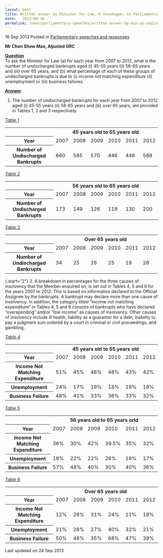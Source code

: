 ```yaml
---
layout: post
title: Written answer by Minister for Law, K Shanmugam, to Parliamentary Question on undischarged bankrupts
date:   2013-09-16
permalink: /news/parliamentary-speeches/written-answer-by-min-on-undischarged-bankrupts
---
```


16 Sep 2013 Posted in [Parliamentary speeches and responses](/news/parliamentary-speeche) 

**Mr Chen Show Mao, Aljunied GRC**

**<u>Question</u>**  
To ask the Minister for Law (a) for each year from 2007 to 2012, what is the number of undischarged bankrupts aged (i) 45-55 years (ii) 56-65 years and (iii) over 65 years; and (b) what percentage of each of these groups of undischarged bankrupts is due to (i) income not matching expenditure (ii) unemployment or (iii) business failures.


**<u>Answer</u>**  
1. The number of undischarged bankrupts for each year from 2007 to 2012 aged (i) 45-55 years (ii) 56-65 years and (iii) over 65 years, are provided in Tables 1, 2 and 3 respectively.




*<u>Table 1</u>*
<table class="table-h">
<tr>
<td></td>
<th colspan="6">45 years old to 55 years old</th>
</tr>
<tr>
<th>Year</th>
<td>2007</td>
<td>2008</td>
<td>2009</td>
<td>2010</td>
<td>2011</td>
<td>2012</td>
</tr>
<tr>
<th>Number of Undischarged Bankrupts</th>
<td>660</td>
<td>585</td>
<td>570</td>
<td>446</td>
<td>448</td>
<td>568</td>
</tr>
</table>

*<u>Table 2</u>*
<table class="table-h">
<tr>
<td></td>
<th colspan="6">56 years old to 65 years old</th>
</tr>
<tr>
<th>Year</th>
<td>2007</td>
<td>2008</td>
<td>2009</td>
<td>2010</td>
<td>2011</td>
<td>2012</td>
</tr>

<tr>
<th>Number of Undischarged Bankrupts</th>
<td>173</td>
<td>149</td>
<td>126</td>
<td>119</td>
<td>130</td>
<td>200</td>
</tr>

</table>


*<u>Table 3</u>*

<table class="table-h">
<tr>
<td></td>
<th colspan="6">Over 65 years old</th>
</tr>
<tr>
<th>Year</th>
<td>2007</td>
<td>2008</td>
<td>2009</td>
<td>2010</td>
<td>2011</td>
<td>2012</td>
</tr>
<tr>
<th>Number of Undischarged Bankrupts</th>
<td>34</td>
<td>25</td>
<td>26</td>
<td>25</td>
<td>19</td>
<td>28</td>
</tr>
</table>

{:start="2"}
2. A breakdown in percentages for the three causes of insolvency that the Member enquired on, is set out in Tables 4, 5 and 6 for the years 2007 to 2012. This is based on information declared to the Official Assignee by the bankrupts. A bankrupt may declare more than one cause of insolvency. In addition, the category titled “income not matching expenditure” in Tables 4, 5 and 6 consists of bankrupts who have declared “overspending” and/or “low income” as causes of insolvency. Other causes of insolvency include ill health, liability as a guarantor for a debt, inability to pay a judgment sum ordered by a court in criminal or civil proceedings, and gambling. 



*<u>Table  4</u>*

<table class="table-h">
<tr>
<td></td>
<th colspan="6">45 years old to 55 years old</th>
</tr>
<tr>
<th>Year</th>
<td>2007</td>
<td>2008</td>
<td>2009</td>
<td>2010</td>
<td>2011</td>
<td>2012</td>
</tr>
<tr>
<th>Income Not Matching Expenditure</th>
<td>51%</td>
<td>45%</td>
<td>46%</td>
<td>48%</td>
<td>43%</td>
<td>42%</td>
</tr>
<tr>
<th>Unemployment</th>
<td>24%</td>
<td>17%</td>
<td>19%</td>
<td>18%</td>
<td>18%</td>
<td>18%</td>
</tr>
<tr>
<th>Business  Failure</th>
<td>48%</td>
<td>41%</td>
<td>33%</td>
<td>36%</td>
<td>33%</td>
<td>32%</td>
</tr>
</table>


*<u>Table 5</u>*

<table class="table-h">
<tr>
<td></td>
<th colspan="6">56 years old to 65 years orld</th>
</tr>
<tr>
<th>Year</th>
<td>2007</td>
<td>2008</td>
<td>2009</td>
<td>2010</td>
<td>2011</td>
<td>2012</td>
</tr>

<tr>
<th>Income Not Matching Expenditure</th>
<td>36%</td>
<td>30%</td>
<td>42%</td>
<td>39.5%</td>
<td>35%</td>
<td>32%</td>
</tr>

<tr>
<th>Unemployment</th>
<td>16%</td>
<td>22%</td>
<td>22%</td>
<td>26%</td>
<td>19%</td>
<td>17%</td>
</tr>

<tr>
<th>Business Failure</th>
<td>57%</td>
<td>48%</td>
<td>40%</td>
<td>30%</td>
<td>40%</td>
<td>36%</td>
</tr>

</table>


*<u>Table 6</u>*

<table class="table-h">
<tr>
<td></td>
<th colspan="6">Over 65 years old</th>
</tr>
<tr>
<th>Year</th>
<td>2007</td>
<td>2008</td>
<td>2009</td>
<td>2010</td>
<td>2011</td>
<td>2012</td>
</tr>

<tr>
<th>Income Not Matching Expenditure</th>
<td>12%</td>
<td>28%</td>
<td>31%</td>
<td>24%</td>
<td>11%</td>
<td>18%</td>
</tr>

<tr>
<th>Unemployment</th>
<td>
21%</td>
<td>28%</td>
<td>27%</td>
<td>40%</td>
<td>32%</td>
<td>21%</td>
</tr>

<tr>
<th>Business Failure</th>
<td>50%</td>
<td>48%</td>
<td>35%</td>
<td>68%</td>
<td>47%</td>
<td>39%</td>
</tr>
</table>

<p class="right-side-updated">Last updated on 24 Sep 2013</p> 

